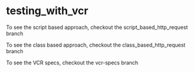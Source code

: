 testing_with_vcr
================

To see the script based approach, checkout the script_based_http_request branch

To see the class based approach, checkout the class_based_http_request branch

To see the VCR specs, checkout the vcr-specs branch
